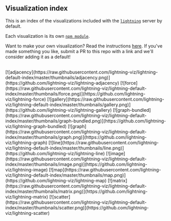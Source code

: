 Visualization index
-------------------
This is an index of the visualizations included with the [`lightning`](http://github.com/lightning-viz/lightning) server by default. 

Each visualization is its own [`npm module`](https://www.npmjs.com/search?q=lightning-visualization). 

Want to make your own visualization? Read the instructions [here](). If you've made something you like, submit a PR to this repo with a link and we'll consider adding it as a default!

<br>
[![adjacency](https://raw.githubusercontent.com/lightning-viz/lightning-default-index/master/thumbnails/adjacency.png)](https://github.com/lightning-viz/lightning-adjacency)
[![force](https://raw.githubusercontent.com/lightning-viz/lightning-default-index/master/thumbnails/force.png)](https://github.com/lightning-viz/lightning-force)
[![gallery](https://raw.githubusercontent.com/lightning-viz/lightning-default-index/master/thumbnails/gallery.png)](https://github.com/lightning-viz/lightning-gallery)
[![graph-bundled](https://raw.githubusercontent.com/lightning-viz/lightning-default-index/master/thumbnails/graph-bundled.png)](https://github.com/lightning-viz/lightning-graph-bundled)
[![graph](https://raw.githubusercontent.com/lightning-viz/lightning-default-index/master/thumbnails/graph.png)](https://github.com/lightning-viz/lightning-graph)
[![line](https://raw.githubusercontent.com/lightning-viz/lightning-default-index/master/thumbnails/line.png)](https://github.com/lightning-viz/lightning-line)
[![image](https://raw.githubusercontent.com/lightning-viz/lightning-default-index/master/thumbnails/image.png)](https://github.com/lightning-viz/lightning-image)
[![map](https://raw.githubusercontent.com/lightning-viz/lightning-default-index/master/thumbnails/map.png)](https://github.com/lightning-viz/lightning-map)
[![matrix](https://raw.githubusercontent.com/lightning-viz/lightning-default-index/master/thumbnails/matrix.png)](https://github.com/lightning-viz/lightning-matrix)
[![scatter](https://raw.githubusercontent.com/lightning-viz/lightning-default-index/master/thumbnails/scatter.png)](https://github.com/lightning-viz/lightning-scatter)
